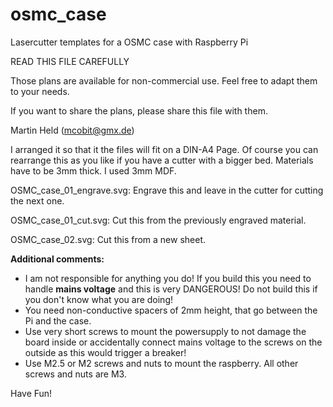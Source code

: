 # osmc_case
Lasercutter templates for a OSMC case with Raspberry Pi

READ THIS FILE CAREFULLY

Those plans are available for non-commercial use.
Feel free to adapt them to your needs.

If you want to share the plans, please share this file with them.

Martin Held (mcobit@gmx.de)

I arranged it so that it the files will fit on a DIN-A4 Page. Of course you can rearrange this as you like if you have a cutter with a bigger bed.
Materials have to be 3mm thick. I used 3mm MDF.

OSMC_case_01_engrave.svg:
Engrave this and leave in the cutter for cutting the next one.

OSMC_case_01_cut.svg:
Cut this from the previously engraved material.

OSMC_case_02.svg:
Cut this from a new sheet.

**Additional comments:**

- I am not responsible for anything you do! If you build this you need to handle **mains voltage** and this is very DANGEROUS! Do not build this if you don't know what you are doing!
- You need non-conductive spacers of 2mm height, that go between the Pi and the case.
- Use very short screws to mount the powersupply to not damage the board inside or accidentally connect mains voltage to the screws on the outside as this would trigger a breaker!
- Use M2.5 or M2 screws and nuts to mount the raspberry. All other screws and nuts are M3.


Have Fun!
